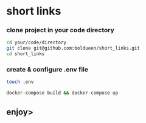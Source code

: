 # short links

### clone project in your code directory
```bash
cd your/code/directory
git clone git@github.com:boldueen/short_links.git
cd short_links
```

### create & configure .env file
```bash
touch .env
```

```bash
docker-compose build && docker-compose up
```

## enjoy>

